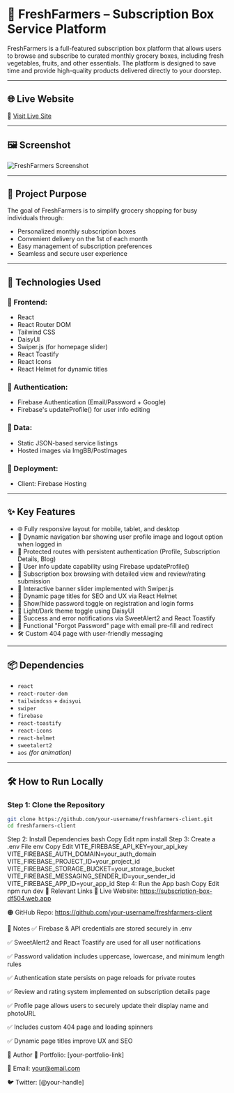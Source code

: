 # 🥬 FreshFarmers – Subscription Box Service Platform

FreshFarmers is a full-featured subscription box platform that allows users to browse and subscribe to curated monthly grocery boxes, including fresh vegetables, fruits, and other essentials. The platform is designed to save time and provide high-quality products delivered directly to your doorstep.

---

## 🌐 Live Website

🔗 [Visit Live Site](https://subscription-box-df504.web.app)

---

## 🖼️ Screenshot

![FreshFarmers Screenshot](https://i.ibb.co/sample-image.png) <!-- Replace with your actual screenshot URL -->

---

## 🎯 Project Purpose

The goal of FreshFarmers is to simplify grocery shopping for busy individuals through:
- Personalized monthly subscription boxes
- Convenient delivery on the 1st of each month
- Easy management of subscription preferences
- Seamless and secure user experience

---

## 🚀 Technologies Used

### 🧩 Frontend:
- React
- React Router DOM
- Tailwind CSS
- DaisyUI
- Swiper.js (for homepage slider)
- React Toastify
- React Icons
- React Helmet for dynamic titles

### 🔐 Authentication:
- Firebase Authentication (Email/Password + Google)
- Firebase's updateProfile() for user info editing

### 🎁 Data:
- Static JSON-based service listings
- Hosted images via ImgBB/PostImages

### 🚀 Deployment:
- Client: Firebase Hosting

---

## ✨ Key Features

- 🌐 Fully responsive layout for mobile, tablet, and desktop  
- 🧭 Dynamic navigation bar showing user profile image and logout option when logged in  
- 👤 Protected routes with persistent authentication (Profile, Subscription Details, Blog)  
- 🔐 User info update capability using Firebase updateProfile()  
- 🧾 Subscription box browsing with detailed view and review/rating submission  
- 🎨 Interactive banner slider implemented with Swiper.js  
- 📌 Dynamic page titles for SEO and UX via React Helmet  
- 🔁 Show/hide password toggle on registration and login forms  
- 🌙 Light/Dark theme toggle using DaisyUI  
- 🎉 Success and error notifications via SweetAlert2 and React Toastify  
- 🧪 Functional "Forgot Password" page with email pre-fill and redirect  
- 🛠 Custom 404 page with user-friendly messaging  

---

## 📦 Dependencies

- `react`  
- `react-router-dom`  
- `tailwindcss` + `daisyui`  
- `swiper`  
- `firebase`  
- `react-toastify`  
- `react-icons`  
- `react-helmet`  
- `sweetalert2`  
- `aos` *(for animation)*  

---

## 🛠️ How to Run Locally

### Step 1: Clone the Repository

```bash
git clone https://github.com/your-username/freshfarmers-client.git
cd freshfarmers-client

```
Step 2: Install Dependencies
bash
Copy
Edit
npm install
Step 3: Create a .env File
env
Copy
Edit
VITE_FIREBASE_API_KEY=your_api_key
VITE_FIREBASE_AUTH_DOMAIN=your_auth_domain
VITE_FIREBASE_PROJECT_ID=your_project_id
VITE_FIREBASE_STORAGE_BUCKET=your_storage_bucket
VITE_FIREBASE_MESSAGING_SENDER_ID=your_sender_id
VITE_FIREBASE_APP_ID=your_app_id
Step 4: Run the App
bash
Copy
Edit
npm run dev
🔗 Relevant Links
🔴 Live Website: https://subscription-box-df504.web.app

🟠 GitHub Repo: https://github.com/your-username/freshfarmers-client

📌 Notes
✅ Firebase & API credentials are stored securely in .env

✅ SweetAlert2 and React Toastify are used for all user notifications

✅ Password validation includes uppercase, lowercase, and minimum length rules

✅ Authentication state persists on page reloads for private routes

✅ Review and rating system implemented on subscription details page

✅ Profile page allows users to securely update their display name and photoURL

✅ Includes custom 404 page and loading spinners

✅ Dynamic page titles improve UX and SEO

👤 Author
🔗 Portfolio: [your-portfolio-link]

📧 Email: your@email.com

🐦 Twitter: [@your-handle]
